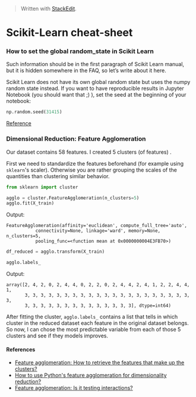 


> Written with [StackEdit](https://stackedit.io/).

# Scikit-Learn cheat-sheet

### How to set the global random_state in Scikit Learn

Such information should be in the first paragraph of Scikit Learn manual, but it is hidden somewhere in the FAQ, so let’s write about it here.

Scikit Learn does not have its own global random state but uses the numpy random state instead. If you want to have reproducible results in Jupyter Notebook (you should want that ;) ), set the seed at the beginning of your notebook:

```python
np.random.seed(31415)
```
[Reference](https://www.mikulskibartosz.name/how-to-set-the-global-random_state-in-scikit-learn/)

### Dimensional Reduction: Feature Agglomeration 
Our dataset contains 58 features. I created 5 clusters (of features) .

First we need to standardize the features beforehand (for example using `sklearn`'s scaler). Otherwise you are rather grouping the scales of the quantities than clustering similar behavior.
```python
from sklearn import cluster

agglo = cluster.FeatureAgglomeration(n_clusters=5)
agglo.fit(X_train)
```
Output:
```
FeatureAgglomeration(affinity='euclidean', compute_full_tree='auto',
           connectivity=None, linkage='ward', memory=None, n_clusters=5,
           pooling_func=<function mean at 0x0000000004E3FB70>)

```
```python
df_reduced = agglo.transform(X_train)

agglo.labels_
```
Output:
```
array([2, 4, 2, 0, 2, 4, 4, 0, 2, 2, 0, 2, 4, 4, 2, 4, 1, 2, 2, 4, 4, 1,
       3, 3, 3, 3, 3, 3, 3, 3, 3, 3, 3, 3, 3, 3, 3, 3, 3, 3, 3, 3, 3, 3,
       3, 3, 3, 3, 3, 3, 3, 3, 3, 3, 3, 3, 3, 3], dtype=int64)

```
 After fitting the cluster, `agglo.labels_` contains a list that tells in which cluster in the reduced dataset each feature in the original dataset belongs. So now, I can chose the most predictable variable from each of those 5 clusters and see if they models improves.

#### References

- [Feature agglomeration: How to retrieve the features that make up the clusters?](https://stackoverflow.com/questions/47909588/feature-agglomeration-how-to-retrieve-the-features-that-make-up-the-clusters)
- [How to use Python's feature agglomeration for dimensionality reduction?](https://stackoverflow.com/questions/45625218/how-to-use-pythons-feature-agglomeration-for-dimensionality-reduction)
- [Feature agglomeration: Is it testing interactions?](https://datascience.stackexchange.com/questions/25907/feature-agglomeration-is-it-testing-interactions)
<!--stackedit_data:
eyJoaXN0b3J5IjpbNDYxMjE3NzYyLC00NzE2NzU2MDgsLTE4MT
k4NTQ2NTYsLTE1NzQ4MTU4NTMsMTkzOTU0MzUzMiwxNTY0ODkz
ODYyXX0=
-->